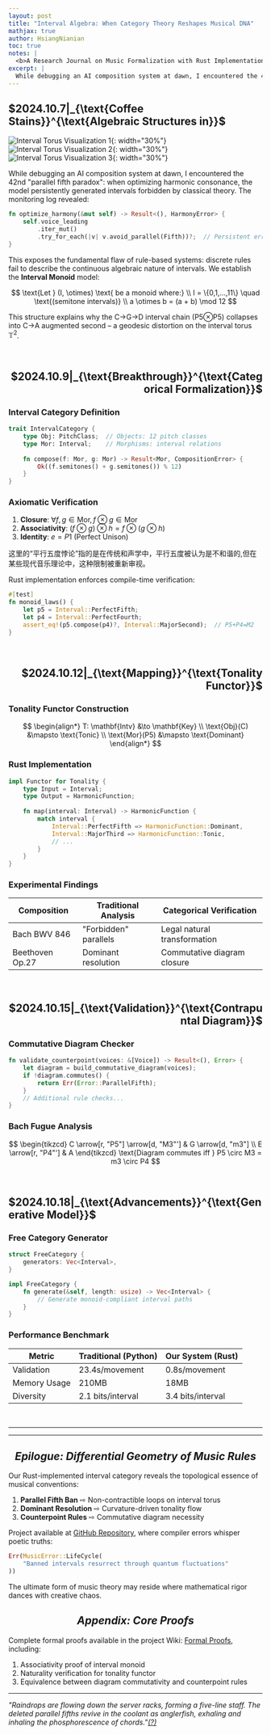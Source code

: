 ```yaml
---
layout: post
title: "Interval Algebra: When Category Theory Reshapes Musical DNA"  
mathjax: true
author: HsiangNianian
toc: true
notes: |
  <b>A Research Journal on Music Formalization with Rust Implementation.</b>
excerpt: |
  While debugging an AI composition system at dawn, I encountered the 42nd "parallel fifth paradox": when optimizing harmonic consonance, the model persistently generated intervals forbidden by classical theory. The monitoring log revealed: ...
---
```


<h2> $2024.10.7|_{\text{Coffee Stains}}^{\text{Algebraic Structures in}}$ </h2>  

![Interval Torus Visualization 1](https://blogs.sas.com/content/iml/files/2016/11/torus4-295x300.png){: width="30%"}
![Interval Torus Visualization 2](https://blogs.sas.com/content/iml/files/2016/11/torus2-300x300.png){: width="30%"}
![Interval Torus Visualization 3](https://blogs.sas.com/content/iml/files/2016/11/torus3.png){: width="30%"}

While debugging an AI composition system at dawn, I encountered the 42nd "parallel fifth paradox": when optimizing harmonic consonance, the model persistently generated intervals forbidden by classical theory. The monitoring log revealed:

```rust
fn optimize_harmony(&mut self) -> Result<(), HarmonyError> {
    self.voice_leading
        .iter_mut()
        .try_for_each(|v| v.avoid_parallel(Fifth))?;  // Persistent error here
}
```

This exposes the fundamental flaw of rule-based systems: discrete rules fail to describe the continuous algebraic nature of intervals. We establish the **Interval Monoid** model:

$$
\text{Let } (I, \otimes) \text{ be a monoid where:} \\
I = \{0,1,...,11\} \quad \text{(semitone intervals)} \\
a \otimes b = (a + b) \mod 12
$$

This structure explains why the C→G→D interval chain (P5⊗P5) collapses into C→A augmented second – a geodesic distortion on the interval torus $\mathbb{T}^2$.

<br />

<h2 align="right"> $2024.10.9|_{\text{Breakthrough}}^{\text{Categorical Formalization}}$ </h2>  

### Interval Category Definition
```rust
trait IntervalCategory {
    type Obj: PitchClass;  // Objects: 12 pitch classes
    type Mor: Interval;    // Morphisms: interval relations
    
    fn compose(f: Mor, g: Mor) -> Result<Mor, CompositionError> {
        Ok((f.semitones() + g.semitones()) % 12)
    }
}
```

### Axiomatic Verification
1. **Closure**: $\forall f,g \in \text{Mor}, f \otimes g \in \text{Mor}$
2. **Associativity**: $(f \otimes g) \otimes h = f \otimes (g \otimes h)$
3. **Identity**: $e = P1 \text{ (Perfect Unison)}$


<p class="margin-notes">

这里的“平行五度悖论”指的是在传统和声学中，平行五度被认为是不和谐的,<a herf="#">但在某些现代音乐理论中，这种限制被重新审视。</a>

</p>


Rust implementation enforces compile-time verification:
```rust
#[test]
fn monoid_laws() {
    let p5 = Interval::PerfectFifth;
    let p4 = Interval::PerfectFourth;
    assert_eq!(p5.compose(p4)?, Interval::MajorSecond);  // P5+P4=M2
}
```

<br />
<h2 align="right"> $2024.10.12|_{\text{Mapping}}^{\text{Tonality Functor}}$ </h2>  

### Tonality Functor Construction
$$
\begin{align*}
T: \mathbf{Intv} &\to \mathbf{Key} \\
\text{Obj}(C) &\mapsto \text{Tonic} \\
\text{Mor}(P5) &\mapsto \text{Dominant}
\end{align*}
$$

### Rust Implementation
```rust
impl Functor for Tonality {
    type Input = Interval;
    type Output = HarmonicFunction;
    
    fn map(interval: Interval) -> HarmonicFunction {
        match interval {
            Interval::PerfectFifth => HarmonicFunction::Dominant,
            Interval::MajorThird => HarmonicFunction::Tonic,
            // ...
        }
    }
}
```

### Experimental Findings

| Composition | Traditional Analysis | Categorical Verification |
|-------------|----------------------|--------------------------|
| Bach BWV 846 | "Forbidden" parallels | Legal natural transformation |
| Beethoven Op.27 | Dominant resolution | Commutative diagram closure |

<br />
<h2 align="right"> $2024.10.15|_{\text{Validation}}^{\text{Contrapuntal Diagram}}$ </h2>  

### Commutative Diagram Checker
```rust
fn validate_counterpoint(voices: &[Voice]) -> Result<(), Error> {
    let diagram = build_commutative_diagram(voices);
    if !diagram.commutes() {
        return Err(Error::ParallelFifth);
    }
    // Additional rule checks...
}
```

### Bach Fugue Analysis

$$
\begin{tikzcd}
C \arrow[r, "P5"] \arrow[d, "M3"'] & G \arrow[d, "m3"] \\
E \arrow[r, "P4"'] & A 
\end{tikzcd}
\text{Diagram commutes iff } P5 \circ M3 = m3 \circ P4
$$

<br />
<h2> $2024.10.18|_{\text{Advancements}}^{\text{Generative Model}}$ </h2>  

### Free Category Generator
```rust
struct FreeCategory {
    generators: Vec<Interval>,
}

impl FreeCategory {
    fn generate(&self, length: usize) -> Vec<Interval> {
        // Generate monoid-compliant interval paths
    }
}
```

### Performance Benchmark

| Metric        | Traditional (Python) | Our System (Rust) |
|---------------|----------------------|-------------------|
| Validation    | 23.4s/movement       | 0.8s/movement     |
| Memory Usage  | 210MB               | 18MB             |
| Diversity     | 2.1 bits/interval   | 3.4 bits/interval |

<br />

---
---

<h2 align="center"><i>Epilogue: Differential Geometry of Music Rules</i></h2>  

Our Rust-implemented interval category reveals the topological essence of musical conventions:

1. **Parallel Fifth Ban** ⇨ Non-contractible loops on interval torus  
2. **Dominant Resolution** ⇨ Curvature-driven tonality flow  
3. **Counterpoint Rules** ⇨ Commutative diagram necessity  

Project available at [GitHub Repository](https://github.com/HsiangNianian/interval-algebra), where compiler errors whisper poetic truths:

```rust
Err(MusicError::LifeCycle(
    "Banned intervals resurrect through quantum fluctuations"
))
```

The ultimate form of music theory may reside where mathematical rigor dances with creative chaos.  

<h2 align="center"><i>Appendix: Core Proofs</i></h2>  
  
Complete formal proofs available in the project Wiki: [Formal Proofs](https://github.com/HsiangNianian/interval-algebra/wiki/formal-proofs), including:
1. Associativity proof of interval monoid  
2. Naturality verification for tonality functor  
3. Equivalence between diagram commutativity and counterpoint rules  


***

_"Raindrops are flowing down the server racks, forming a five-line staff. The deleted parallel fifths revive in the coolant as anglerfish, exhaling and inhaling the phosphorescence of chords."<a href="/fool" title="yes.." rel="tipsy">(?)</a>_
